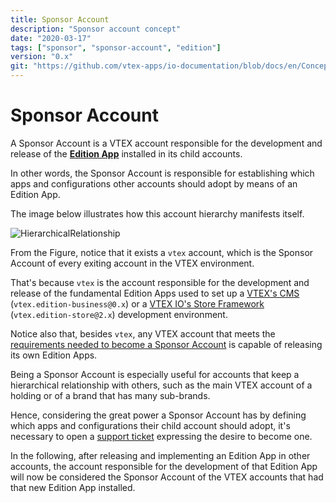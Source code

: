 ```yaml
---
title: Sponsor Account
description: "Sponsor account concept"
date: "2020-03-17"
tags: ["sponsor", "sponsor-account", "edition"]
version: "0.x"
git: "https://github.com/vtex-apps/io-documentation/blob/docs/en/Concepts/sponsor-account.md"
---
```


# Sponsor Account

A Sponsor Account is a VTEX account responsible for the development and release of the [**Edition App**](https://vtex.io/docs/concepts/edition-app/) installed in its child accounts.

In other words, the Sponsor Account is responsible for establishing which apps and configurations other accounts should adopt by means of an Edition App.

The image below illustrates how this account hierarchy manifests itself.

![HierarchicalRelationship](https://user-images.githubusercontent.com/60782333/91495980-c9194580-e891-11ea-8f23-f96759a5ece8.png)

From the Figure, notice that it exists a `vtex` account, which is the Sponsor Account of every exiting account in the VTEX environment. 

That's because `vtex` is the account responsible for the development and release of the fundamental Edition Apps used to set up a [VTEX's CMS](https://help.vtex.com/tutorial/o-que-e-o-cms--EmO8u2WBj2W4MUQCS8262) (`vtex.edition-business@0.x`) or a  [VTEX IO's Store Framework](https://vtex.io/docs/getting-started/build-stores-with-store-framework/1/) (`vtex.edition-store@2.x`) development environment.

Notice also that, besides `vtex`, any VTEX account that meets the [requirements needed to become a Sponsor Account](https://vtex.io/docs/recipes/development/becoming-a-sponsor-account/) is capable of releasing its own Edition Apps. 

Being a Sponsor Account is especially useful for accounts that keep a hierarchical relationship with others, such as the main VTEX account of a holding or of a brand that has many sub-brands.

Hence, considering the great power a Sponsor Account has by defining which apps and configurations their child account should adopt, it's necessary to open a [support ticket](https://help-tickets.vtex.com/smartlink/sso/login/zendesk) expressing the desire to become one.

In the following, after releasing and implementing an Edition App in other accounts, the account responsible for the development of that Edition App will now be considered the Sponsor Account of the VTEX accounts that had that new Edition App installed.  
